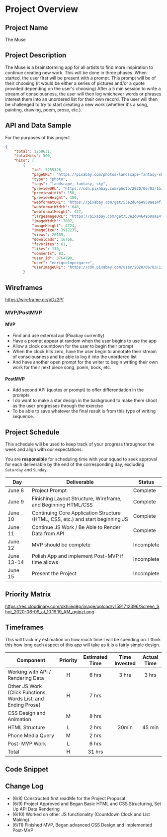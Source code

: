 # Project Overview

## Project Name

The Muse

## Project Description

The Muse is a brainstorming app for all artists to find more inspiration to continue creating new work. This will be done in three phases. When started, the user first will be present with a prompt. This prompt will be of their choosing (it would be either a series of pictures and/or a quote provided depending on the user's choosing) After a 5 min session to write a stream of consciousness, the user will then log whichever words or phrases interest them into an unordered list for their own record. The user will then be challenged to try to start creating a new work (whether it's a song, painting, drawing, poem, prose, etc.).

## API and Data Sample

For the purposes of this project

```JSON 
{
    "total": 1259631,
    "totalHits": 500,
    "hits": [
        {
            "id": 5255326,
            "pageURL": "https://pixabay.com/photos/landscape-fantasy-sky-clouds-5255326/",
            "type": "photo",
            "tags": "landscape, fantasy, sky",
            "previewURL": "https://cdn.pixabay.com/photo/2020/06/03/15/20/landscape-5255326_150.jpg",
            "previewWidth": 150,
            "previewHeight": 100,
            "webformatURL": "https://pixabay.com/get/53e2d0464950aa14f1dc846096293177103fd7e5534c704c7c2e7dd09f4fc458_640.jpg",
            "webformatWidth": 640,
            "webformatHeight": 427,
            "largeImageURL": "https://pixabay.com/get/53e2d0464950aa14f6da8c7dda7936781c3adeec53516c4870267ad29345c759b8_1280.jpg",
            "imageWidth": 7087,
            "imageHeight": 4724,
            "imageSize": 3912235,
            "views": 20169,
            "downloads": 16766,
            "favorites": 61,
            "likes": 130,
            "comments": 83,
            "user_id": 3764790,
            "user": "enriquelopezgarre",
            "userImageURL": "https://cdn.pixabay.com/user/2020/06/03/11-05-03-625_250x250.jpg"
        }
```

## Wireframes

https://wireframe.cc/pDz2Pf

### MVP/PostMVP

#### MVP 


- Find and use external api (Pixabay currently)
- Have a prompt appear at random when the user begins to use the app
- Allow a clock countdown for the user to begin their prompt
- When the clock hits zero, have the user begin to annotate their stream of consciousness and be able to log it into the unordered list 
- And have another open prompt for the writer to begin writing their own work for their next piece song, poem, book, etc.

#### PostMVP  


- Add second API (quotes or prompt) to offer differentiation in the prompts
- I do want to make a star design in the background to make them shoot as the user progresses through the exercise
- To be able to save whatever the final result is from this type of writing sequence.

## Project Schedule

This schedule will be used to keep track of your progress throughout the week and align with our expectations.  

You are **responsible** for scheduling time with your squad to seek approval for each deliverable by the end of the corresponding day, excluding `Saturday` and `Sunday`.

|  Day | Deliverable | Status
|---|---| ---|
|June 8| Project Prompt | Complete
|June 9| Finishing Layout Structure, Wireframe, and Beginning HTML/CSS| Complete
|June 10| Continuing Core Application Structure (HTML, CSS, etc.) and start beginning JS | Complete
|June 11| Continue JS Work / Be Able to Render Data from API | Complete
|June 12| MVP should be complete | Incomplete
|June 13-14 | Polish App and implement Post-MVP if time allows | Incomplete
|June 15| Present the Project | Incomplete

## Priority Matrix

https://res.cloudinary.com/dkhiieq9p/image/upload/v1591712396/Screen_Shot_2020-06-09_at_10.19.19_AM_qgjpzt.png

## Timeframes

This will track my estimation on how much time I will be spending on. I think this how long each aspect of this app will take as it is a fairly simple design. 

| Component | Priority | Estimated Time | Time Invested | Actual Time |
| --- | :---: |  :---: | :---: | :---: |
| Working with API / Rendering Data | H | 6 hrs | 3 hrs | 3 hrs |
| Other JS Work (Click Functions, Words List, and Ending Prose) | H | 7 hrs | | |
| CSS Design and Animation | M | 8 hrs | | |
| HTML Structure | L | 2 hrs | 30min | 45 min |
| Phone Media Query | M | 2 hrs | | |
| Post-MVP Work | L | 6 hrs | | |
| Total | H | 31 hrs |  |  |

## Code Snippet

## Change Log
  
- (6/8) Constructed first readMe for the Project Proposal
- (6/9) Project Approved and Began Basic HTML and CSS Structuring, Set Up API Data Rendering 
- (6/10) Worked on other JS functionality (Countdown Clock and List Making)
- (6/11) Finished MVP, Began advanced CSS Design and implemented Post-MVP